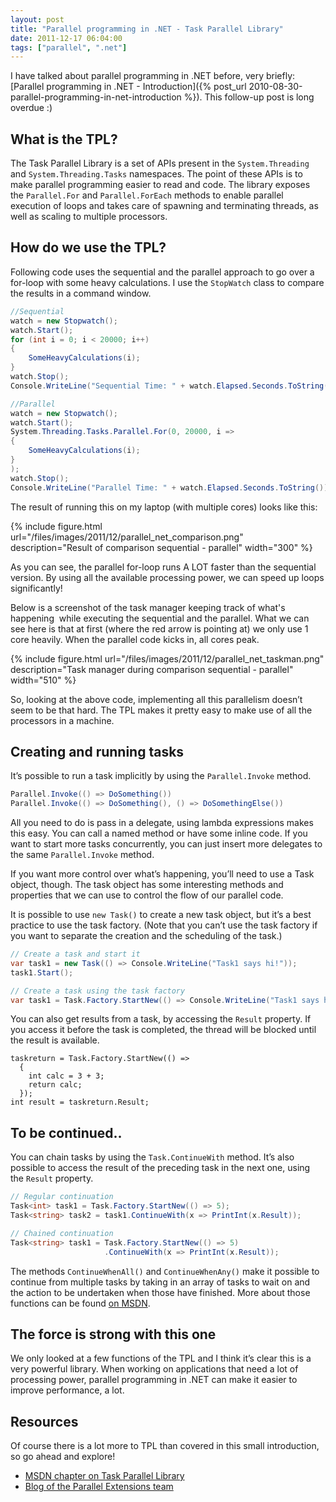 ```yaml
---
layout: post
title: "Parallel programming in .NET - Task Parallel Library"
date: 2011-12-17 06:04:00
tags: ["parallel", ".net"]
---
```

I have talked about parallel programming in .NET before, very briefly: [Parallel programming in .NET - Introduction]({% post_url 2010-08-30-parallel-programming-in-net-introduction %}). This follow-up post is long overdue :)

## What is the TPL?

The Task Parallel Library is a set of APIs present in the `System.Threading` and `System.Threading.Tasks` namespaces. The point of these APIs is to make parallel programming easier to read and code. The library exposes the `Parallel.For` and `Parallel.ForEach` methods to enable parallel execution of loops and takes care of spawning and terminating threads, as well as scaling to multiple processors.

## How do we use the TPL?

Following code uses the sequential and the parallel approach to go over a for-loop with some heavy calculations. I use the `StopWatch` class to compare the results in a command window.

```cs
//Sequential
watch = new Stopwatch();
watch.Start();
for (int i = 0; i < 20000; i++)
{
    SomeHeavyCalculations(i);
}
watch.Stop();
Console.WriteLine("Sequential Time: " + watch.Elapsed.Seconds.ToString());

//Parallel
watch = new Stopwatch();
watch.Start();
System.Threading.Tasks.Parallel.For(0, 20000, i =>
{
    SomeHeavyCalculations(i);
}
);
watch.Stop();
Console.WriteLine("Parallel Time: " + watch.Elapsed.Seconds.ToString());
```

The result of running this on my laptop (with multiple cores) looks like this:

{% include
    figure.html url="/files/images/2011/12/parallel_net_comparison.png"
    description="Result of comparison sequential - parallel"
    width="300"
%}

As you can see, the parallel for-loop runs A LOT faster than the sequential version. By using all the available processing power, we can speed up loops significantly!

Below is a screenshot of the task manager keeping track of what's happening  while executing the sequential and the parallel. What we can see here is that at first (where the red arrow is pointing at) we only use 1 core heavily. When the parallel code kicks in, all cores peak.

{% include
    figure.html url="/files/images/2011/12/parallel_net_taskman.png"
    description="Task manager during comparison sequential - parallel"
    width="510"
%}

So, looking at the above code, implementing all this parallelism doesn’t seem to be that hard. The TPL makes it pretty easy to make use of all the processors in a machine.

## Creating and running tasks

It’s possible to run a task implicitly by using the `Parallel.Invoke` method.

```cs
Parallel.Invoke(() => DoSomething())
Parallel.Invoke(() => DoSomething(), () => DoSomethingElse())
```

All you need to do is pass in a delegate, using lambda expressions makes this easy. You can call a named method or have some inline code. If you want to start more tasks concurrently, you can just insert more delegates to the same `Parallel.Invoke` method.

If you want more control over what’s happening, you’ll need to use a Task object, though. The task object has some interesting methods and properties that we can use to control the flow of our parallel code.

It is possible to use `new Task()` to create a new task object, but it’s a best practice to use the task factory. (Note that you can’t use the task factory if you want to separate the creation and the scheduling of the task.)

```cs
// Create a task and start it
var task1 = new Task(() => Console.WriteLine("Task1 says hi!"));
task1.Start();

// Create a task using the task factory
var task1 = Task.Factory.StartNew(() => Console.WriteLine("Task1 says hi!"));
```

You can also get results from a task, by accessing the `Result` property. If you access it before the task is completed, the thread will be blocked until the result is available.

```cs\
taskreturn = Task.Factory.StartNew(() =>
  {
    int calc = 3 + 3;
    return calc;
  });
int result = taskreturn.Result;
```

## To be continued..

You can chain tasks by using the `Task.ContinueWith` method. It’s also possible to access the result of the preceding task in the next one, using the `Result` property.

```cs
// Regular continuation
Task<int> task1 = Task.Factory.StartNew(() => 5);
Task<string> task2 = task1.ContinueWith(x => PrintInt(x.Result));

// Chained continuation
Task<string> task1 = Task.Factory.StartNew(() => 5)
                     .ContinueWith(x => PrintInt(x.Result));
```

The methods `ContinueWhenAll()` and `ContinueWhenAny()` make it possible to continue from multiple tasks by taking in an array of tasks to wait on and the action to be undertaken when those have finished. More about those functions can be found [on MSDN](http://msdn.microsoft.com/en-us/library/dd321479.aspx).

## The force is strong with this one

We only looked at a few functions of the TPL and I think it’s clear this is a very powerful library. When working on applications that need a lot of processing power, parallel programming in .NET can make it easier to improve performance, a lot.

## Resources

Of course there is a lot more to TPL than covered in this small introduction, so go ahead and explore!

*   [MSDN chapter on Task Parallel Library](http://msdn.microsoft.com/en-us/library/dd460717.aspx)
*   [Blog of the Parallel Extensions team](http://blogs.msdn.com/b/pfxteam/)
